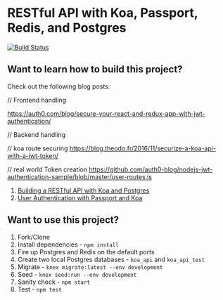 # RESTful API with Koa, Passport, Redis, and Postgres

[![Build Status](https://travis-ci.org/mjhea0/node-koa-api.svg?branch=master)](https://travis-ci.org/mjhea0/node-koa-api)

## Want to learn how to build this project?


Check out the following blog posts:


// Frontend handling 

https://auth0.com/blog/secure-your-react-and-redux-app-with-jwt-authentication/

// Backend handling 

// koa route securing
https://blog.theodo.fr/2016/11/securize-a-koa-api-with-a-jwt-token/

// real world Token creation 
https://github.com/auth0-blog/nodejs-jwt-authentication-sample/blob/master/user-routes.js


1. [Building a RESTful API with Koa and Postgres](http://mherman.org/blog/2017/08/23/building-a-restful-api-with-koa-and-postgres)
1. [User Authentication with Passport and Koa](http://mherman.org/blog/2018/01/02/user-authentication-with-passport-and-koa)

## Want to use this project?

1. Fork/Clone
1. Install dependencies - `npm install`
1. Fire up Postgres and Redis on the default ports
1. Create two local Postgres databases - `koa_api` and `koa_api_test`
1. Migrate - `knex migrate:latest --env development`
1. Seed - `knex seed:run --env development`
1. Sanity check - `npm start`
1. Test - `npm test`
